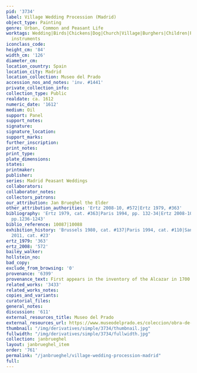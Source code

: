 ```yaml
---
pid: '3734'
label: Village Wedding Procession (Madrid)
object_type: Painting
genre: Urban, Common and Peasant Life
worktags: Wedding|Birds|Chickens|Dog|Church|Village|Burghers|Children|Peasants|Musical
  instruments
iconclass_code:
height_cm: '84'
width_cm: '126'
diameter_cm:
location_country: Spain
location_city: Madrid
location_collection: Museo del Prado
accession_nos_and_notes: 'inv. #1441'
private_collection_info:
collection_type: Public
realdate: ca. 1612
numeric_date: '1612'
medium: Oil
support: Panel
support_notes:
signature:
signature_location:
support_marks:
further_inscription:
print_notes:
print_type:
plate_dimensions:
states:
printmaker:
publisher:
series: Madrid Peasant Weddings
collaborators:
collaborator_notes:
collectors_patrons:
our_attribution: Jan Brueghel the Elder
other_attribution_authorities: 'Ertz 2008-10, #572|Ertz 1979, #363'
bibliography: 'Ertz 1979, cat. #363|Paris 1994, pp. 132-34|Ertz 2008-10, cat. #572,
  pp.1236-1243'
biblio_reference: 10087|10088
exhibition_history: 'Brussels 1980, cat. #137|Paris 1994, cat. #110|Santiago de Compostela
  2011, cat. #23'
ertz_1979: '363'
ertz_2008: '572'
bailey_walker:
hollstein_no:
bad_copy:
exclude_from_browsing: '0'
provenance: '6399'
provenance_text: First appears in the inventory of the Alcazar in 1700
related_works: '3433'
related_works_notes:
copies_and_variants:
curatorial_files:
general_notes:
discussion: '611'
external_resources_title: Museo del Prado
external_resources_url: https://www.museodelprado.es/coleccion/obra-de-arte/boda-campestre/4dc0197d-9686-4967-a13b-89fd3465ab40
thumbnail: "/img/derivatives/simple/3734/thumbnail.jpg"
fullwidth: "/img/derivatives/simple/3734/fullwidth.jpg"
collection: janbrueghel
layout: janbrueghel_item
order: '761'
permalink: "/janbrueghel/village-wedding-procession-madrid"
full:
---
```

